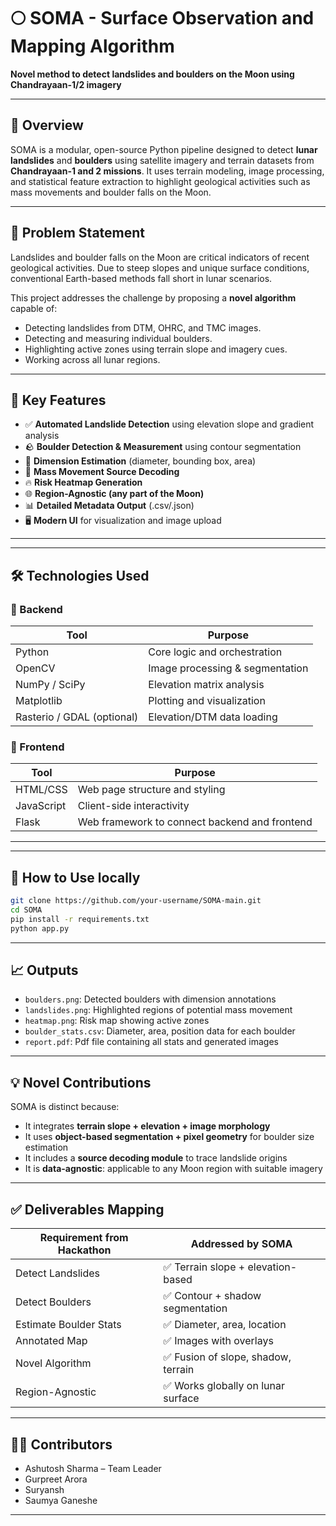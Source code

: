 
# 🌕 SOMA - Surface Observation and Mapping Algorithm

**Novel method to detect landslides and boulders on the Moon using Chandrayaan-1/2 imagery**

---

## 🚀 Overview

SOMA is a modular, open-source Python pipeline designed to detect **lunar landslides** and **boulders** using satellite imagery and terrain datasets from **Chandrayaan-1 and 2 missions**. It uses terrain modeling, image processing, and statistical feature extraction to highlight geological activities such as mass movements and boulder falls on the Moon.

---

## 🧩 Problem Statement

Landslides and boulder falls on the Moon are critical indicators of recent geological activities. Due to steep slopes and unique surface conditions, conventional Earth-based methods fall short in lunar scenarios.

This project addresses the challenge by proposing a **novel algorithm** capable of:
- Detecting landslides from DTM, OHRC, and TMC images.
- Detecting and measuring individual boulders.
- Highlighting active zones using terrain slope and imagery cues.
- Working across all lunar regions.

---

## 📸 Key Features

- ✅ **Automated Landslide Detection** using elevation slope and gradient analysis
- 🪨 **Boulder Detection & Measurement** using contour segmentation
- 📏 **Dimension Estimation** (diameter, bounding box, area)
- 🌋 **Mass Movement Source Decoding**
- 🔥 **Risk Heatmap Generation**
- 🌐 **Region-Agnostic (any part of the Moon)**
- 📊 **Detailed Metadata Output** (.csv/.json)
- 🖥️ **Modern UI** for visualization and image upload

---


---

## 🛠 Technologies Used

### 🔧 Backend
| Tool | Purpose |
|------|---------|
| Python | Core logic and orchestration |
| OpenCV | Image processing & segmentation |
| NumPy / SciPy | Elevation matrix analysis |
| Matplotlib | Plotting and visualization |
| Rasterio / GDAL (optional) | Elevation/DTM data loading |

### 🎨 Frontend
| Tool | Purpose |
|------|---------|
| HTML/CSS | Web page structure and styling |
| JavaScript | Client-side interactivity |
| Flask | Web framework to connect backend and frontend |

---


---

## 🧪 How to Use locally

```bash
git clone https://github.com/your-username/SOMA-main.git
cd SOMA
pip install -r requirements.txt
python app.py
```


---

## 📈 Outputs

- `boulders.png`: Detected boulders with dimension annotations
- `landslides.png`: Highlighted regions of potential mass movement
- `heatmap.png`: Risk map showing active zones
- `boulder_stats.csv`: Diameter, area, position data for each boulder
- `report.pdf`: Pdf file containing all stats and generated images

---

## 💡 Novel Contributions

SOMA is distinct because:

- It integrates **terrain slope + elevation + image morphology**
- It uses **object-based segmentation + pixel geometry** for boulder size estimation
- It includes a **source decoding module** to trace landslide origins
- It is **data-agnostic**: applicable to any Moon region with suitable imagery

---

## ✅ Deliverables Mapping

| Requirement from Hackathon | Addressed by SOMA |
|----------------------------|-------------------|
| Detect Landslides          | ✅ Terrain slope + elevation-based |
| Detect Boulders            | ✅ Contour + shadow segmentation |
| Estimate Boulder Stats     | ✅ Diameter, area, location |
| Annotated Map              | ✅ Images with overlays |
| Novel Algorithm            | ✅ Fusion of slope, shadow, terrain |
| Region-Agnostic            | ✅ Works globally on lunar surface |

---


## 🧑‍💻 Contributors

- Ashutosh Sharma – Team Leader
- Gurpreet Arora
- Suryansh
- Saumya Ganeshe

---
